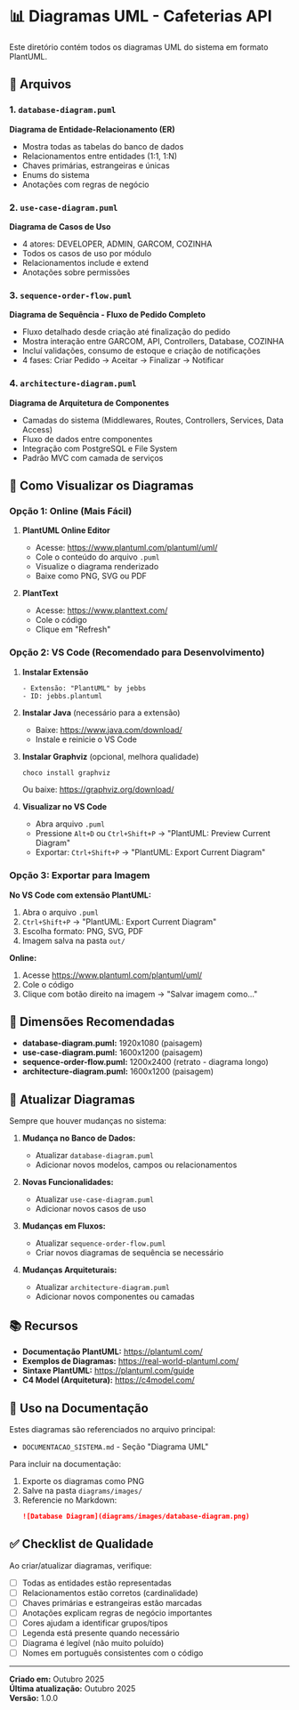 # 📊 Diagramas UML - Cafeterias API

Este diretório contém todos os diagramas UML do sistema em formato PlantUML.

## 📁 Arquivos

### 1. `database-diagram.puml`
**Diagrama de Entidade-Relacionamento (ER)**
- Mostra todas as tabelas do banco de dados
- Relacionamentos entre entidades (1:1, 1:N)
- Chaves primárias, estrangeiras e únicas
- Enums do sistema
- Anotações com regras de negócio

### 2. `use-case-diagram.puml`
**Diagrama de Casos de Uso**
- 4 atores: DEVELOPER, ADMIN, GARCOM, COZINHA
- Todos os casos de uso por módulo
- Relacionamentos include e extend
- Anotações sobre permissões

### 3. `sequence-order-flow.puml`
**Diagrama de Sequência - Fluxo de Pedido Completo**
- Fluxo detalhado desde criação até finalização do pedido
- Mostra interação entre GARCOM, API, Controllers, Database, COZINHA
- Incluí validações, consumo de estoque e criação de notificações
- 4 fases: Criar Pedido → Aceitar → Finalizar → Notificar

### 4. `architecture-diagram.puml`
**Diagrama de Arquitetura de Componentes**
- Camadas do sistema (Middlewares, Routes, Controllers, Services, Data Access)
- Fluxo de dados entre componentes
- Integração com PostgreSQL e File System
- Padrão MVC com camada de serviços

## 🎨 Como Visualizar os Diagramas

### Opção 1: Online (Mais Fácil)

1. **PlantUML Online Editor**
   - Acesse: https://www.plantuml.com/plantuml/uml/
   - Cole o conteúdo do arquivo `.puml`
   - Visualize o diagrama renderizado
   - Baixe como PNG, SVG ou PDF

2. **PlantText**
   - Acesse: https://www.planttext.com/
   - Cole o código
   - Clique em "Refresh"

### Opção 2: VS Code (Recomendado para Desenvolvimento)

1. **Instalar Extensão**
   ```
   - Extensão: "PlantUML" by jebbs
   - ID: jebbs.plantuml
   ```

2. **Instalar Java** (necessário para a extensão)
   - Baixe: https://www.java.com/download/
   - Instale e reinicie o VS Code

3. **Instalar Graphviz** (opcional, melhora qualidade)
   ```powershell
   choco install graphviz
   ```
   Ou baixe: https://graphviz.org/download/

4. **Visualizar no VS Code**
   - Abra arquivo `.puml`
   - Pressione `Alt+D` ou `Ctrl+Shift+P` → "PlantUML: Preview Current Diagram"
   - Exportar: `Ctrl+Shift+P` → "PlantUML: Export Current Diagram"

### Opção 3: Exportar para Imagem

**No VS Code com extensão PlantUML:**
1. Abra o arquivo `.puml`
2. `Ctrl+Shift+P` → "PlantUML: Export Current Diagram"
3. Escolha formato: PNG, SVG, PDF
4. Imagem salva na pasta `out/`

**Online:**
1. Acesse https://www.plantuml.com/plantuml/uml/
2. Cole o código
3. Clique com botão direito na imagem → "Salvar imagem como..."

## 📐 Dimensões Recomendadas

- **database-diagram.puml:** 1920x1080 (paisagem)
- **use-case-diagram.puml:** 1600x1200 (paisagem)
- **sequence-order-flow.puml:** 1200x2400 (retrato - diagrama longo)
- **architecture-diagram.puml:** 1600x1200 (paisagem)

## 🔄 Atualizar Diagramas

Sempre que houver mudanças no sistema:

1. **Mudança no Banco de Dados:**
   - Atualizar `database-diagram.puml`
   - Adicionar novos modelos, campos ou relacionamentos

2. **Novas Funcionalidades:**
   - Atualizar `use-case-diagram.puml`
   - Adicionar novos casos de uso

3. **Mudanças em Fluxos:**
   - Atualizar `sequence-order-flow.puml`
   - Criar novos diagramas de sequência se necessário

4. **Mudanças Arquiteturais:**
   - Atualizar `architecture-diagram.puml`
   - Adicionar novos componentes ou camadas

## 📚 Recursos

- **Documentação PlantUML:** https://plantuml.com/
- **Exemplos de Diagramas:** https://real-world-plantuml.com/
- **Sintaxe PlantUML:** https://plantuml.com/guide
- **C4 Model (Arquitetura):** https://c4model.com/

## 🎯 Uso na Documentação

Estes diagramas são referenciados no arquivo principal:
- `DOCUMENTACAO_SISTEMA.md` - Seção "Diagrama UML"

Para incluir na documentação:
1. Exporte os diagramas como PNG
2. Salve na pasta `diagrams/images/`
3. Referencie no Markdown:
   ```markdown
   ![Database Diagram](diagrams/images/database-diagram.png)
   ```

## ✅ Checklist de Qualidade

Ao criar/atualizar diagramas, verifique:

- [ ] Todas as entidades estão representadas
- [ ] Relacionamentos estão corretos (cardinalidade)
- [ ] Chaves primárias e estrangeiras estão marcadas
- [ ] Anotações explicam regras de negócio importantes
- [ ] Cores ajudam a identificar grupos/tipos
- [ ] Legenda está presente quando necessário
- [ ] Diagrama é legível (não muito poluído)
- [ ] Nomes em português consistentes com o código

---

**Criado em:** Outubro 2025  
**Última atualização:** Outubro 2025  
**Versão:** 1.0.0
